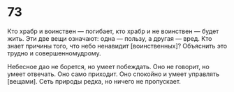 # 73

Кто храбр и воинствен — погибает, кто храбр и не воинствен — будет жить. Эти две вещи означают: одна — пользу, а другая — вред. Кто знает причины того, что небо ненавидит [воинственных]? Объяснить это трудно и совершенномудрому.

Небесное дао не борется, но умеет побеждать. Оно не говорит, но умеет отвечать. Оно само приходит. Оно спокойно и умеет управлять [вещами]. Сеть природы редка, но ничего не пропускает.